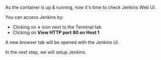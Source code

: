 As the container is up & running, now it's time to check Jenkins Web UI.

You can access Jenkins by:

 + Clicking on **+** icon next to the Terminal tab
 + Clicking on **View HTTP port 80 on Host 1**

A new browser tab will be opened with the Jenkins UI.

In the next step, we will setup Jenkins.
